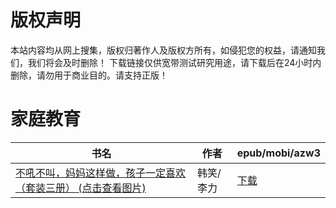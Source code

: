 # 版权声明

本站内容均从网上搜集，版权归著作人及版权方所有，如侵犯您的权益，请通知我们，我们将会及时删除！ 下载链接仅供宽带测试研究用途，请下载后在24小时内删除，请勿用于商业目的。请支持正版！

# 家庭教育

| 书名 | 作者 | epub/mobi/azw3 |
| --- | --- | --- |
| [不吼不叫，妈妈这样做，孩子一定喜欢（套装三册） (点击查看图片)](https://www.dushupai.com/attachment/2024/06/07/c3db8c3aa17780a8.jpg) | 韩笑/李力 | [下载](https://url89.ctfile.com/f/31084289-1357034617-802318?p=8866) |
